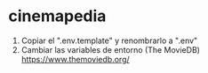 # cinemapedia

1. Copiar el ".env.template" y renombrarlo a ".env"
2. Cambiar las variables de entorno (The MovieDB) https://www.themoviedb.org/
